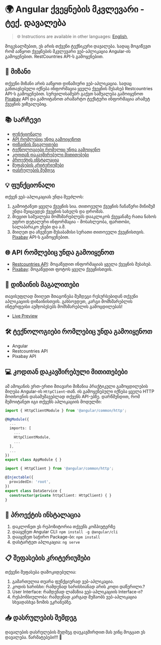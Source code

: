 # 🌍 Angular ქვეყნების მკვლევარი - **ტექ. დავალება**

> 🌐 Instructions are available in other languages: [English](README.en.md),

მოგესალმებით, ეს არის თქვენი ტექნიკური დავალება. სადაც მოგიწევთ რომ ააწყოთ ქვეყნების მკვლევარი ვებ-აპლიკაცია Angular-ის გამოყენებით. RestCountries API-ს გამოყენებით.

## 🎯 მიზანი

თქვენი მიზანი არის ააწყოთ დინამიური ვებ-აპლიკაცია. სადაც განთავსებული იქნება ინფორმაცია ყველა ქვეყნის შესახებ Restcountries API-ს გამოყენებით. სურვილისამებრ გაქვთ საშუალება გამოიყენოთ [Pixabay](https://pixabay.com/api/docs/) API და გამოიტანოთ არამარტო ტექსტური ინფორმაცია არამეტ ქვეყნის ვიზუალებიც.

## 📚 Სარჩევი

- [ფუნქციონალი](#ფუნქციონალ)
- [API რომლებიც უნდა გამოიყენოთ](#-apis-to-integrate)
- [დიზაინის მაგალითები](#-design-references)
- [ტექნოლოგიები რომელიც უნდა გამოიყენო](#-technologies-to-use)
- [კოდთან დაკავშირებული მითითებები](#-code-implementation-hints)
- [პროექტის ინსტალაცია](#-installation--setup)
- [შეფასების კრიტერიუმები](#-evaluation-criteria)
- [დასრულების შემდეგ](#-submission-guidelines)

## 💡 ფუნქციონალი

თქვენ ვებ-აპლიკაციას უნდა შეეძლოს:

1. გამოიტანეთ ყველა ქვეყნის სია. თითოეული ქვეყნის ჩანაწერი მინიმუმ უნდა შეიცავდეს ქვეყნის სახელს და დროშას.
2. მიეცით საშუალება მომხმარებლებს დააკლიკოს ქვეყანაზე რათა ნახოს უფრო დეტალური ინფორმაცია - მოსახლეობა, ფართობი, სალაპარაკო ენები და ა.შ.
5. მიიღეთ და აჩვენეთ შესაბამისი სურათი თითოეული ქვეყნისთვის. [Pixabay](https://pixabay.com/api/docs/) API-ს გამოყენებით.

## 🌐 API რომლებიც უნდა გამოიყენოთ

- [Restcountries API](https://restcountries.com/): მოგაწვდით ინფორმაციას ყველა ქვეყნის შესახებ.
- [Pixabay](https://pixabay.com/api/docs/): მოგაწვდით ფოტოს ყველა ქვეყნისთვის.

## 🎨 დიზაინის მაგალითები

თავისუფლად მიიღეთ შთაგონება შემდეგი რესურსებიდან თქვენი აპლიკაციის დიზაინისთვის. გახსოვდეთ, კარგი მომხმარებლის ინტერფეისი აუმჯობესებს მომხმარებლის გამოცდილებას!

- [Live Preview](https://angular-country-app.vercel.app/)

## 🛠️ ტექნოლოგიები რომლებიც უნდა გამოიყენოთ

- Angular
- Restcountries API
- Pixabay API

## 💻 კოდთან დაკავშირებული მითითებები

ამ ამოცანის ერთ-ერთი მთავარი მიზანია პრაქტიკული გამოცდილების მიღება Angular-ის `HttpClient`-თან. ის გამოყენებული იქნება ყველა HTTP მოთხოვნის დასამუშავებლად თქვენს API-ებზე. დარწმუნდით, რომ შემოიტანეთ იგი თქვენს აპლიკაციის მოდულში:
```typescript
import { HttpClientModule } from '@angular/common/http';

@NgModule({
  ...
  imports: [
    ...
    HttpClientModule,
    ...
  ],
  ...
})
export class AppModule { }
```


```typescript
import { HttpClient } from '@angular/common/http';

@Injectable({
  providedIn: 'root',
})
export class DataService {
  constructor(private httpClient: HttpClient) { }
}
```


## 🔧 პროექტის ინსტალაცია

1. დაკლონეთ ეს რეპოზიტორია თქვენს კომპიუტერზე
3. დააყენეთ Angular CLI: `npm install -g @angular/cli`
4. დააყენეთ საჭირო Package-ბი: `npm install`
5. დასტარტეთ აპლიკაცია: `ng serve`

## 📋 შეფასების კრიტერიუმები

თქვენი შეფასება დამოკიდებულია:

1. გამართულია თუარა ფუნქციურად ვებ-აპლიკაცია.
2. კოდის ხარისხი: რამდენად ხარისხიანად არის კოდი დაწერილი.?
3. User Interface: რამდენად ლამაზია ვებ-აპლიკაციის Interface-ი?
4. რესპონსიულობა: რამდენად კარგად მუშაობს ვებ-აპლიკაცია სხვადასხვა ზომის ეკრანებზე.

## 📥 დასრულების შემდეგ

დავალების დასრულების შედმეგ დაუკავშირდით მას ვინც მოგცათ ეს დავალება. წარმატებები!!! 🚀
